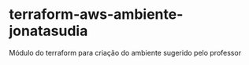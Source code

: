 # terraform-aws-ambiente-jonatasudia
Módulo do terraform para criação do ambiente sugerido pelo professor
